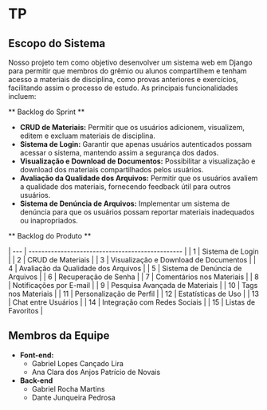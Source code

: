 # TP

## Escopo do Sistema

Nosso projeto tem como objetivo desenvolver um sistema web em Django para permitir que membros do grêmio ou alunos compartilhem e tenham acesso a materiais de disciplina, como provas anteriores e exercícios, facilitando assim o processo de estudo. As principais funcionalidades incluem:

** Backlog do Sprint **

- **CRUD de Materiais:** Permitir que os usuários adicionem, visualizem, editem e excluam materiais de disciplina.
- **Sistema de Login:** Garantir que apenas usuários autenticados possam acessar o sistema, mantendo assim a segurança dos dados.
- **Visualização e Download de Documentos:** Possibilitar a visualização e download dos materiais compartilhados pelos usuários.
- **Avaliação da Qualidade dos Arquivos:** Permitir que os usuários avaliem a qualidade dos materiais, fornecendo feedback útil para outros usuários.
- **Sistema de Denúncia de Arquivos:** Implementar um sistema de denúncia para que os usuários possam reportar materiais inadequados ou inapropriados.

** Backlog do Produto **

| --- | ------------------------------------------------ |
| 1   | Sistema de Login                                 |
| 2   | CRUD de Materiais                                |
| 3   | Visualização e Download de Documentos            |
| 4   | Avaliação da Qualidade dos Arquivos              |
| 5   | Sistema de Denúncia de Arquivos                  |
| 6   | Recuperação de Senha                             |
| 7   | Comentários nos Materiais                        |
| 8   | Notificações por E-mail                          |
| 9   | Pesquisa Avançada de Materiais                  |
| 10  | Tags nos Materiais                               |
| 11  | Personalização de Perfil                         |
| 12  | Estatísticas de Uso                              |
| 13  | Chat entre Usuários                              |
| 14  | Integração com Redes Sociais                     |
| 15  | Listas de Favoritos                              |

## Membros da Equipe

- **Font-end:**
    - Gabriel Lopes Cançado Lira
    - Ana Clara dos Anjos Patrício de Novais
- **Back-end**
    - Gabriel Rocha Martins
    - Dante Junqueira Pedrosa
